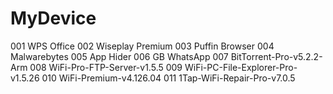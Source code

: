 # MyDevice

001 WPS Office
002 Wiseplay Premium
003 Puffin Browser
004 Malwarebytes 
005 App Hider
006 GB WhatsApp
007 BitTorrent-Pro-v5.2.2-Arm
008 WiFi-Pro-FTP-Server-v1.5.5
009 WiFi-PC-File-Explorer-Pro-v1.5.26
010 WiFi-Premium-v4.126.04
011 1Tap-WiFi-Repair-Pro-v7.0.5
